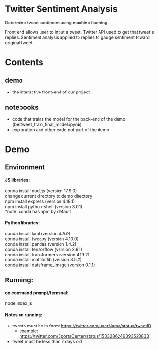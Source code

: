 # Twitter Sentiment Analysis
Determine tweet sentiment using machine learning.

Front end allows user to input a tweet.
Twitter API used to get that tweet's replies.
Sentiment analysis applied to replies to gauge sentiment toward original tweet.

# Contents
## demo
- the interactive front-end of our project
## notebooks
- code that trains the model for the back-end of the demo (bertweet_train_final_model.ipynb)
- exploration and other code not part of the demo

# Demo
## Environment
#### JS libraries:
conda install nodejs (version 17.9.0) <br>
change current directory to demo directory <br>
npm install express (version 4.18.1) <br>
npm install python-shell (version 3.0.1) <br>
*note: conda has npm by default

#### Python libraries:
conda install lxml (version 4.9.0) <br>
conda install tweepy (version 4.10.0) <br>
conda install pandas (version 1.4.2) <br>
conda install tensorflow (version 2.8.1) <br>
conda install transformers (version 4.19.2) <br>
conda install matplotlib (version 3.5.2) <br>
conda install dataframe_image (version 0.1.1) <br>

## Running:
#### on command prompt/terminal: <br>
node index.js <br>

#### Notes on running:
- tweets must be in form: https://twitter.com/userName/status/tweetID
  - example: https://twitter.com/SportsCenter/status/1533286249393528833
- tweet must be less than 7 days old
